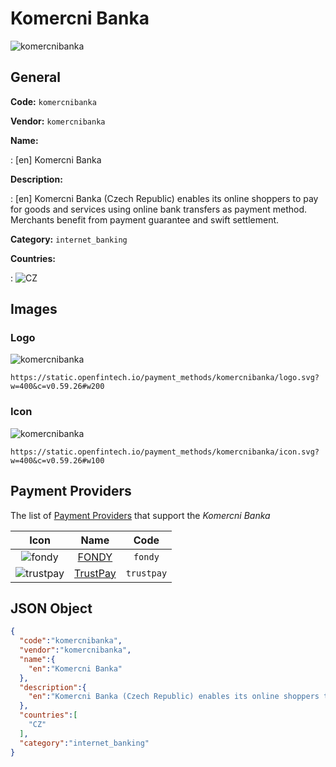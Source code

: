 
# Komercni Banka 
![komercnibanka](https://static.openfintech.io/payment_methods/komercnibanka/logo.svg?w=400&c=v0.59.26#w200)  

## General 
**Code:** `komercnibanka` 
 
**Vendor:** `komercnibanka` 
 
**Name:**  
 
:	[en] Komercni Banka  
 
**Description:**  
 
: [en] Komercni Banka (Czech Republic) enables its online shoppers to pay for goods and services using online bank transfers as payment method. Merchants benefit from payment guarantee and swift settlement.   
 
**Category:** `internet_banking` 
 
**Countries:**  
 
:	![CZ](https://cdnjs.cloudflare.com/ajax/libs/flag-icon-css/3.3.0/flags/4x3/cz.svg#w24)  
 

## Images 

### Logo 
![komercnibanka](https://static.openfintech.io/payment_methods/komercnibanka/logo.svg?w=400&c=v0.59.26#w200)  

```
https://static.openfintech.io/payment_methods/komercnibanka/logo.svg?w=400&c=v0.59.26#w200
```  

### Icon 
![komercnibanka](https://static.openfintech.io/payment_methods/komercnibanka/icon.svg?w=400&c=v0.59.26#w100)  

```
https://static.openfintech.io/payment_methods/komercnibanka/icon.svg?w=400&c=v0.59.26#w100
```  

## Payment Providers 
 
The list of  [Payment Providers](/providers) that support the _Komercni Banka_  

|Icon|Name|Code| 
|:---:|:---:|:---:| 
|![fondy](https://static.openfintech.io/payment_providers/fondy/icon.svg?w=600&c=v0.59.26#w100) |[FONDY](/providers/fondy)|`fondy`| 
|![trustpay](https://static.openfintech.io/payment_providers/trustpay/icon.svg?w=600&c=v0.59.26#w100) |[TrustPay](/providers/trustpay)|`trustpay`| 
 

## JSON Object 

```json
{
  "code":"komercnibanka",
  "vendor":"komercnibanka",
  "name":{
    "en":"Komercni Banka"
  },
  "description":{
    "en":"Komercni Banka (Czech Republic) enables its online shoppers to\u00a0pay for goods and services using online bank transfers as payment method. Merchants benefit from payment guarantee and swift settlement.\u00a0"
  },
  "countries":[
    "CZ"
  ],
  "category":"internet_banking"
}
```  
